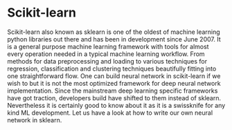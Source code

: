 # Scikit-learn

Scikit-learn also known as sklearn is one of the oldest of machine learning python libraries out there and has been in development since June 2007. It is a general purpose machine learning framework with tools for almost every operation needed in a typical machine learning workflow. From methods for data preprocessing and loading to various techniques for regression, classification and clustering techniques beautifully fitting into one straightforward flow. One can build neural network in scikit-learn if we wish to but it is not the most optimized framework for deep neural network implementation. Since the mainstream deep learning specific frameworks have got traction, developers build have shifted to them instead of sklearn. Nevertheless it is certainly good to know about it as it is a swissknife for any kind ML development. Let us have a look at how to write our own neural network in sklearn.

